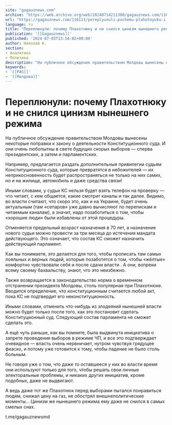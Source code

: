 ```yaml
---
site: "gagauznews.com"
archive: "https://web.archive.org/web/20240714211300/gagauznews.com/116111/pereplyunuli-pochemu-plahotnyuku-i-ne-snilsya-tsinizm-nyneshnego-rezhima.html"
url: "https://gagauznews.com/116111/pereplyunuli-pochemu-plahotnyuku-i-ne-snilsya-tsinizm-nyneshnego-rezhima.html"
language: ru
title: "Переплюнули: почему Плахотнюку и не снился цинизм нынешнего режима"
publication: '[[Gagauznews]]'
published: '2024-07-03T13:54:02+00:00'
author: Николай К.
section:
- Аналитика
- Политика
description: "На публичное обсуждение правительством Молдовы вынесены некоторые поправки к закону о деятельности Конституционного суда. И они очень любопытны в свете будущих скорых выборов — сперва президентских, а затем и парламентских. Например, предлагается раздать дополнительные привилегии судьям Конституционного суда, которые превратятся в небожителей — их неприкосновенность будет распространяться не только на них самих, но и на жилище, автомобиль и даже средства связи! Иными словами, у судьи КС нельзя будет взять телефон на проверку — что читает, с кем общается, какие смотрит каналы и так далее. Видимо, во власти считают, что скоро это, как и на Украине, будет очень актуальным (там «сепаров» […]"
keywords:
- '[[PAS]]'
- '[[Молдова]]'
---
```


# Переплюнули: почему Плахотнюку и не снился цинизм нынешнего режима

На публичное обсуждение правительством Молдовы вынесены некоторые поправки к закону о деятельности Конституционного суда. И они очень любопытны в свете будущих скорых выборов — сперва президентских, а затем и парламентских.

Например, предлагается раздать дополнительные привилегии судьям Конституционного суда, которые превратятся в небожителей — их неприкосновенность будет распространяться не только на них самих, но и на жилище, автомобиль и даже средства связи!

Иными словами, у судьи КС нельзя будет взять телефон на проверку — что читает, с кем общается, какие смотрит каналы и так далее. Видимо, во власти считают, что скоро это, как и на Украине, будет очень актуальным (там «сепаров» уже давно вычисляют по перепискам и читаемым каналам), а значит, надо позаботиться о том, чтобы «хорошие люди» были избавлены от этой процедуры.

Отменяется предельный возраст назначения в 70 лет, а назначение нового судьи можно провести за три месяца до истечения мандата действующего. Это означает, что состав КС сможет назначить действующий парламент.

Как вы понимаете, это делается для того, чтобы прописать там самых лояльных и верных людей, которые позаботятся о том, чтобы «жёлтые» комфортно чувствовали себя и после сдачи власти . А они, вопреки всему своему бахвальству, знают, что это неизбежно.

Также возвращается в законодательство норма о временном отстранении президента Молдовы, столь популярная при Плахотнюке. Вводится определение, что конституционным считается любой акт, пока КС не подтвердит его неконституционность.

Иными словами, отменить что-нибудь из злодеяний нынешней власти можно будет только после того, как это постановит сделать Конституционный суд. Следующий состав парламента не сможет сделать это.

А ещё чуть раньше, как вы помните, была выдвинута инициатива о запрете проведения выборов в режиме ЧП, и все это подтверждает очевидное — власть очень нервничает, нутром чувствуя грядущее фиаско, и потому уже готовится к тому, чтобы падение не было столь больным.

Не говоря уже о том, что даже то оставшееся у них во власти время они используют только для того, чтобы решать свои личные электоральные проблемы, и никаких других инициатив, кроме подобных, даже не выдвигают.

А ведь даже тот же Плахотнюк перед выборами пытался понравиться людям, снижал цену на газ, не обострял внешнеполитические моменты… Цинизм же нынешнего режима ему даже не снился в самых смелых снах.

t.me/gagauznewsmd